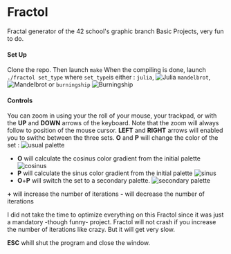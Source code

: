 # Fractol
Fractal generator of the 42 school's graphic branch
Basic Projects, very fun to do. 

#### Set Up 
Clone the repo. 
Then launch `make`
When the compiling is done, launch 
`./fractol set_type` 
where `set_type`is either :
`julia`,
![Julia](https://github.com/nterol/Fractol/blob/master/img/julia.png)
`mandelbrot`,
![Mandelbrot](https://github.com/nterol/Fractol/blob/master/img/mandelbrot.png)
or `burningship`
![Burningship](https://github.com/nterol/Fractol/blob/master/img/burningship.png)

#### Controls

You can zoom in using your the roll of your mouse, your trackpad, or with the **UP** and **DOWN** arrows of the keyboard. 
Note that the zoom will always follow to position of the mouse cursor. 
**LEFT** and **RIGHT** arrows will enabled you to swithc between the three sets. 
**O** and **P** will change the color of the set : 
![usual palette](https://github.com/nterol/Fractol/blob/master/img/Julia.png)
* **O** will calculate the cosinus color gradient from the initial palette
![cosinus](https://github.com/nterol/Fractol/blob/master/img/O_color_set.png)
* **P** will calculate the sinus color gradient from the initial palette
![sinus](https://github.com/nterol/Fractol/blob/master/img/P_color_set.png)
* **O**+**P** will switch the set to a secondary palette.
![secondary palette](https://github.com/nterol/Fractol/blob/master/img/O+P_color_set.png)

**+** will increase the number of iterations
**-** will decrease the number of iterations

I did not take the time to optimize everything on this Fractol since it was just a mandatory -though funny- project. 
Fractol will not crash if you increase the number of iterations like crazy. But it will get very slow.

**ESC** whill shut the program and close the window.  
